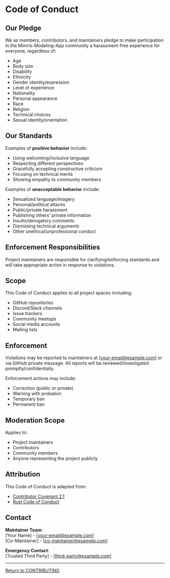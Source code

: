 # Code of Conduct

## Our Pledge

We as members, contributors, and maintainers pledge to make participation in the Mimris-Modeling-App community a harassment-free experience for everyone, regardless of:

- Age
- Body size
- Disability
- Ethnicity
- Gender identity/expression
- Level of experience
- Nationality
- Personal appearance
- Race
- Religion
- Technical choices
- Sexual identity/orientation

## Our Standards

Examples of **positive behavior** include:

- Using welcoming/inclusive language
- Respecting different perspectives
- Gracefully accepting constructive criticism
- Focusing on technical merits
- Showing empathy to community members

Examples of **unacceptable behavior** include:

- Sexualized language/imagery
- Personal/political attacks
- Public/private harassment
- Publishing others' private information
- Insults/derogatory comments
- Dismissing technical arguments
- Other unethical/unprofessional conduct

## Enforcement Responsibilities

Project maintainers are responsible for clarifying/enforcing standards and will take appropriate action in response to violations.

## Scope

This Code of Conduct applies to all project spaces including:

- GitHub repositories
- Discord/Slack channels
- Issue trackers
- Community meetups
- Social media accounts
- Mailing lists

## Enforcement

Violations may be reported to maintainers at [your-email@example.com] or via GitHub private message. All reports will be reviewed/investigated promptly/confidentially.

Enforcement actions may include:

- Correction (public or private)
- Warning with probation
- Temporary ban
- Permanent ban

## Moderation Scope

Applies to:

- Project maintainers
- Contributors
- Community members
- Anyone representing the project publicly

## Attribution

This Code of Conduct is adapted from:

- [Contributor Covenant 2.1](https://www.contributor-covenant.org)
- [Rust Code of Conduct](https://www.rust-lang.org/policies/code-of-conduct)

## Contact

**Maintainer Team**:  
[Your Name] - [your-email@example.com]  
[Co-Maintainer] - [co-maintainer@example.com]

**Emergency Contact**:  
[Trusted Third Party] - [third-party@example.com]

---

[Return to CONTRIBUTING](CONTRIBUTING.md)
